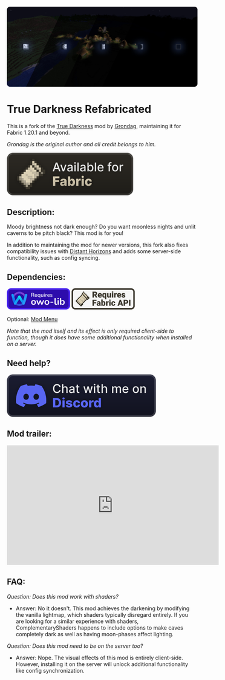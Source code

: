 ![Moonphases](https://raw.githubusercontent.com/CrismPack/CDN/main/desc/darkness/True%20Darkness%20Moonphases%20MR.png)

# True Darkness Refabricated

This is a fork of the [True Darkness](https://modrinth.com/mod/true-darkness) mod by [Grondag](https://modrinth.com/user/grondag), maintaining it for Fabric 1.20.1 and beyond.

*Grondag is the original author and all credit belongs to him.*

![fabric](https://raw.githubusercontent.com/CrismPack/CDN/main/desc/darkness/fabric_vector.svg) 

## **Description:**

Moody brightness not dark enough? Do you want moonless nights and unlit caverns to be pitch black? This mod is for you!

In addition to maintaining the mod for newer versions, this fork also fixes compatibility issues with [Distant Horizons](https://modrinth.com/mod/distanthorizons) and adds some server-side functionality, such as config syncing.

## **Dependencies:**

[<img src="https://raw.githubusercontent.com/CrismPack/CDN/main/desc/darkness/owo-lib.png" alt="owo-lib" width="167"/>](https://modrinth.com/mod/owo-lib) [<img src="https://raw.githubusercontent.com/CrismPack/CDN/main/desc/darkness/fabric-api.png" alt="fabric-api" width="167"/>](https://modrinth.com/mod/fabric-api)

Optional: [Mod Menu](https://modrinth.com/mod/modmenu)

*Note that the mod itself and its effect is only required client-side to function, though it does have some additional functionality when installed on a server.*

## **Need help?**

[![discord-singular](https://raw.githubusercontent.com/CrismPack/CDN/main/desc/darkness/discord-singular_vector.svg)](https://discord.gg/Kss5gBgeDA)

## **Mod trailer:**

<p><iframe width="560" height="315" src="https://www.youtube-nocookie.com/embed/I6YI5qJIQU0" title="YouTube video player" frameborder="0" allow="accelerometer; autoplay; clipboard-write; encrypted-media; gyroscope; picture-in-picture; web-share" allowfullscreen></iframe></p>

## **FAQ:**

*Question: Does this mod work with shaders?*
- Answer: No it doesn't. This mod achieves the darkening by modifying the vanilla lightmap, which shaders typically disregard entirely. If you are looking for a similar experience with shaders, ComplementaryShaders happens to include options to make caves completely dark as well as having moon-phases affect lighting.

*Question: Does this mod need to be on the server too?*
- Answer: Nope. The visual effects of this mod is entirely client-side. However, installing it on the server will unlock additional functionality like config synchronization.